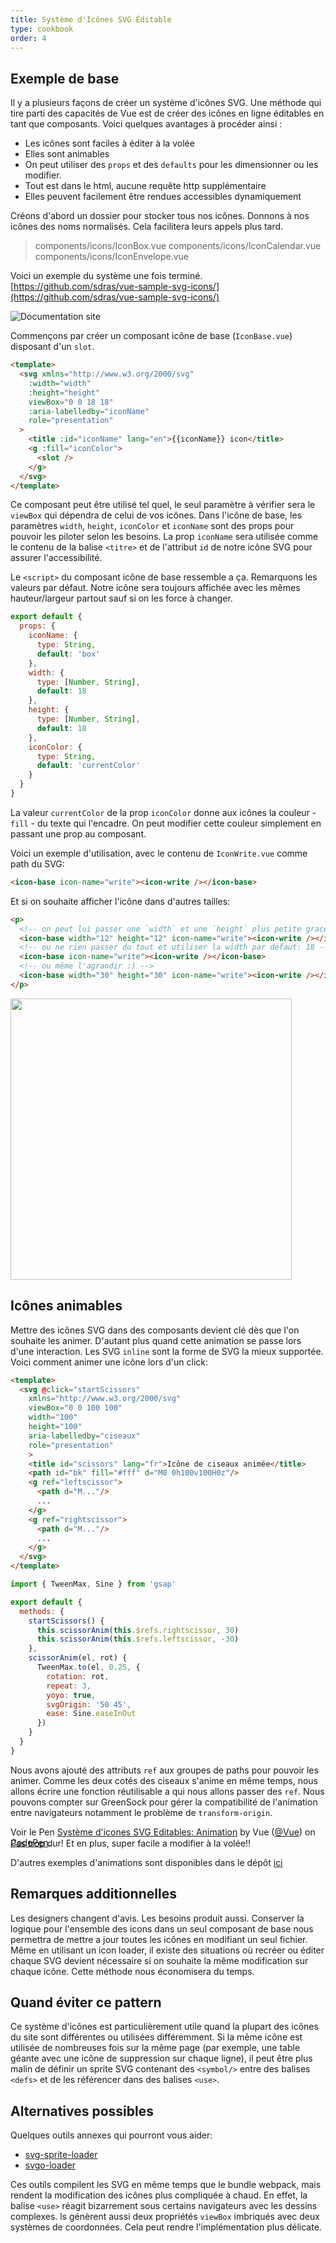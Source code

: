 ```yaml
---
title: Système d'Icônes SVG Éditable
type: cookbook
order: 4
---
```


## Exemple de base

<p>Il y a plusieurs façons de créer un système d'icônes SVG. Une méthode qui tire parti des capacités de Vue est de créer des icônes en ligne éditables en tant que composants. Voici quelques avantages à procéder ainsi :</p>

* Les icônes sont faciles à éditer à la volée
* Elles sont animables
* On peut utiliser des `props` et des `defaults` pour les dimensionner ou les modifier.
* Tout est dans le html, aucune requête http supplémentaire
* Elles peuvent facilement être rendues accessibles dynamiquement

Créons d'abord un dossier pour stocker tous nos icônes. Donnons à nos icônes des noms normalisés. Cela facilitera leurs appels plus tard.

> components/icons/IconBox.vue
> components/icons/IconCalendar.vue
> components/icons/IconEnvelope.vue

Voici un exemple du système une fois terminé. [https://github.com/sdras/vue-sample-svg-icons/](https://github.com/sdras/vue-sample-svg-icons/)

![Documentation site](https://s3-us-west-2.amazonaws.com/s.cdpn.io/28963/screendocs.jpg 'Docs demo')

Commençons par créer un composant icône de base (`IconBase.vue`) disposant d'un `slot`.

```html
<template>
  <svg xmlns="http://www.w3.org/2000/svg"
    :width="width"
    :height="height"
    viewBox="0 0 18 18"
    :aria-labelledby="iconName"
    role="presentation"
  >
    <title :id="iconName" lang="en">{{iconName}} icon</title>
    <g :fill="iconColor">
      <slot />
    </g>
  </svg>
</template>
```

Ce composant peut être utilisé tel quel, le seul paramètre à vérifier sera le `viewBox` qui dépendra de celui de vos icônes. Dans l'icône de base, les paramètres `width`, `height`, `iconColor` et `iconName` sont des props pour pouvoir les piloter selon les besoins. La prop `iconName` sera utilisée comme le contenu de la balise `<titre>` et de l'attribut `id` de notre icône SVG pour assurer l'accessibilité. 

Le `<script>` du composant icône de base ressemble a ça. Remarquons les valeurs par défaut. Notre icône sera toujours affichée avec les mêmes hauteur/largeur partout sauf si on les force à changer. 

```js
export default {
  props: {
    iconName: {
      type: String,
      default: 'box'
    },
    width: {
      type: [Number, String],
      default: 18
    },
    height: {
      type: [Number, String],
      default: 18
    },
    iconColor: {
      type: String,
      default: 'currentColor'
    }
  }
}
```

La valeur `currentColor` de la prop `iconColor` donne aux icônes la couleur - `fill` - du texte qui l'encadre. On peut modifier cette couleur simplement en passant une prop au composant.

Voici un exemple d'utilisation, avec le contenu de `IconWrite.vue` comme path du SVG:

```html
<icon-base icon-name="write"><icon-write /></icon-base>
```

Et si on souhaite afficher l'icône dans d'autres tailles:

```html
<p>
  <!-- on peut lui passer une `width` et une `height` plus petite grace aux props -->
  <icon-base width="12" height="12" icon-name="write"><icon-write /></icon-base>
  <!-- ou ne rien passer du tout et utiliser la width par défaut: 18 -->
  <icon-base icon-name="write"><icon-write /></icon-base>
  <!-- ou même l'agrandir :) -->
  <icon-base width="30" height="30" icon-name="write"><icon-write /></icon-base>
</p>
```

<img src="https://s3-us-west-2.amazonaws.com/s.cdpn.io/28963/Screen%20Shot%202018-01-01%20at%204.51.40%20PM.png" width="450" />

## Icônes animables

Mettre des icônes SVG dans des composants devient clé dès que l'on souhaite les animer. D'autant plus quand cette animation se passe lors d'une interaction. Les SVG `inline` sont la forme de SVG la mieux supportée. Voici comment animer une icône lors d'un click:

```html
<template>
  <svg @click="startScissors"
    xmlns="http://www.w3.org/2000/svg"
    viewBox="0 0 100 100"
    width="100"
    height="100"
    aria-labelledby="ciseaux"
    role="presentation"
    >
    <title id="scissors" lang="fr">Icône de ciseaux animée</title>
    <path id="bk" fill="#fff" d="M0 0h100v100H0z"/>
    <g ref="leftscissor">
      <path d="M..."/>
      ...
    </g>
    <g ref="rightscissor">
      <path d="M..."/>
      ...
    </g>
  </svg>
</template>
```

```js
import { TweenMax, Sine } from 'gsap'

export default {
  methods: {
    startScissors() {
      this.scissorAnim(this.$refs.rightscissor, 30)
      this.scissorAnim(this.$refs.leftscissor, -30)
    },
    scissorAnim(el, rot) {
      TweenMax.to(el, 0.25, {
        rotation: rot,
        repeat: 3,
        yoyo: true,
        svgOrigin: '50 45',
        ease: Sine.easeInOut
      })
    }
  }
}
```

Nous avons ajouté des attributs `ref` aux groupes de paths pour pouvoir les animer. Comme les deux cotés des ciseaux s'anime en même temps, nous allons écrire une fonction réutilisable a qui nous allons passer des `ref`. Nous pouvons compter sur GreenSock pour gérer la compatibilité de l'animation entre navigateurs notamment le problème de `transform-origin`.

<p data-height="300" data-theme-id="0" data-slug-hash="dJRpgY" data-default-tab="result" data-user="Vue" data-embed-version="2" data-pen-title="Système d'icônes SVG Éditables: Animation" class="codepen">Voir le Pen <a href="https://codepen.io/team/Vue/pen/dJRpgY/">Système d'icones SVG Editables: Animation</a> by Vue (<a href="https://codepen.io/Vue">@Vue</a>) on <a href="https://codepen.io">CodePen</a>.</p><script async src="https://production-assets.codepen.io/assets/embed/ei.js"></script>

<p style="margin-top:-30px">Pas trop dur! Et en plus, super facile a modifier à la volée!!</p>

D'autres exemples d'animations sont disponibles dans le dépôt [ici](https://github.com/sdras/vue-sample-svg-icons/)

## Remarques additionnelles

Les designers changent d'avis. Les besoins produit aussi. Conserver la logique pour l'ensemble des icons dans un seul composant de base nous permettra de mettre a jour toutes les icônes en modifiant un seul fichier. Même en utilisant un icon loader, il existe des situations où recréer ou éditer chaque SVG devient nécessaire si on souhaite la même modification sur chaque icône. Cette méthode nous économisera du temps.

## Quand éviter ce pattern

Ce système d'icônes est particulièrement utile quand la plupart des icônes du site sont différentes ou utilisées différemment. Si la même icône est utilisée de nombreuses fois sur la même page (par exemple, une table géante avec une icône de suppression sur chaque ligne), il peut être plus malin de définir un sprite SVG contenant des `<symbol/>` entre des balises `<defs>` et de les référencer dans des balises `<use>`.

## Alternatives possibles

Quelques outils annexes qui pourront vous aider:

* [svg-sprite-loader](https://github.com/kisenka/svg-sprite-loader)
* [svgo-loader](https://github.com/rpominov/svgo-loader)

Ces outils compilent les SVG en même temps que le bundle webpack, mais rendent la modification des icônes plus compliquée à chaud. En effet, la balise `<use>` réagit bizarrement sous certains navigateurs avec les dessins complexes. ls génèrent aussi deux propriétés `viewBox` imbriqués avec deux systèmes de coordonnées. Cela peut rendre l'implémentation plus délicate.
